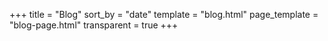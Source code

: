 +++
title = "Blog"
sort_by = "date"
template = "blog.html"
page_template = "blog-page.html"
transparent = true
+++
